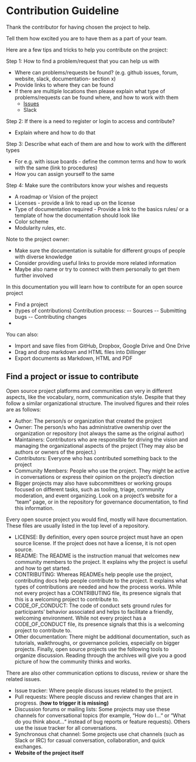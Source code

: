# Contribution Guideline

Thank the contributor for having chosen the project to help.

Tell them how excited you are to have them as a part of your team.

Here are a few tips and tricks to help you contribute on the project:

Step 1: How to find a problem/request that you can help us with
- Where can problems/requests be found? (e.g. github issues, forum, website, slack, documentation- section x)
- Provide links to where they can be found
- If there are multiple locations then please explain what type of problems/requests can be found where, and how to work with them
  - [Issues](https://github.com/OPEN-NEXT/wp3_pub/blob/master/T3.2/Documentation%20%26%20Guidelines/Contributing%20through%20forks) 
  - Slack

Step 2: If there is a need to register or login to access and contribute?
- Explain where and how to do that

Step 3: Describe what each of them are and how to work with the different types 
- For e.g. with issue boards - define the common terms and how to work with the same (link to procedures)
- How you can assign yourself to the same

Step 4: Make sure the contributors know your wishes and requests
- A roadmap or Vision of the project
- Licenses - provide a link to read up on the license
- Type of documentation required - Provide a link to the basics rules/ or a template of how the documentation should look like
- Color scheme 
- Modularity rules, etc.

Note to the project owner:
- Make sure the documentation is suitable for different groups of people with diverse knowledge
- Consider providing useful links to provide more related information 
- Maybe also name or try to connect with them personally to get them further involved


In this documentation you will learn how to contribute for an open source project

* Find a project
* (types of contributions) Contribution process: -- Sources -- Submitting bugs -- Contributing changes
* 

You can also:

* Import and save files from GitHub, Dropbox, Google Drive and One Drive
* Drag and drop markdown and HTML files into Dillinger
* Export documents as Markdown, HTML and PDF


## Find a project or issue to contribute

Open source project platforms and communities can very in different aspects, like the vocabulary, norm, communication style. Despite that they follow a similar organizational structure. The involved figures and their roles are as follows:

* Author: The person/s or organization that created the project
* Owner: The person/s who has administrative ownership over the organization or repository (not always the same as the original author)
* Maintainers: Contributors who are responsible for driving the vision and managing the organizational aspects of the project (They may also be authors or owners of the project.)
* Contributors: Everyone who has contributed something back to the project
* Community Members: People who use the project. They might be active in conversations or express their opinion on the project’s direction
* Bigger projects may also have subcommittees or working groups focused on different tasks, such as tooling, triage, community moderation, and event organizing. Look on a project’s website for a “team” page, or in the repository for governance documentation, to find this information.

Every open source project you would find, mostly will have documentation. These files are usually listed in the top level of a repository.

* LICENSE: By definition, every open source project must have an open source license. If the project does not have a license, it is not open source.
* README: The README is the instruction manual that welcomes new community members to the project. It explains why the project is useful and how to get started.
* CONTRIBUTING: Whereas READMEs help people use the project, contributing docs help people contribute to the project. It explains what types of contributions are needed and how the process works. While not every project has a CONTRIBUTING file, its presence signals that this is a welcoming project to contribute to.
* CODE_OF_CONDUCT: The code of conduct sets ground rules for participants’ behavior associated and helps to facilitate a friendly, welcoming environment. While not every project has a CODE_OF_CONDUCT file, its presence signals that this is a welcoming project to contribute to.
* Other documentation: There might be additional documentation, such as tutorials, walkthroughs, or governance policies, especially on bigger projects. Finally, open source projects use the following tools to organize discussion. Reading through the archives will give you a good picture of how the community thinks and works.

There are also other communication options to discuss, review or share the related issues.

* Issue tracker: Where people discuss issues related to the project.
* Pull requests: Where people discuss and review changes that are in progress. (**how to trigger it is missing)**
* Discussion forums or mailing lists: Some projects may use these channels for conversational topics (for example, “How do I…“ or “What do you think about…“ instead of bug reports or feature requests). Others use the issue tracker for all conversations.
* Synchronous chat channel: Some projects use chat channels (such as Slack or IRC) for casual conversation, collaboration, and quick exchanges.
* **Website of the project itself**

